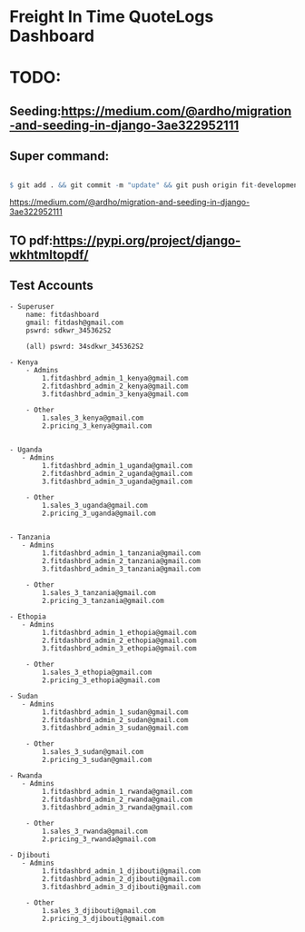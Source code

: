 
# Freight In Time QuoteLogs Dashboard

# TODO:



## Seeding:https://medium.com/@ardho/migration-and-seeding-in-django-3ae322952111

## Super command:  

```r

$ git add . && git commit -m "update" && git push origin fit-development  && git switch main && git merge fit-development && git push origin main && git switch fit-development
```

https://medium.com/@ardho/migration-and-seeding-in-django-3ae322952111
## TO pdf:https://pypi.org/project/django-wkhtmltopdf/

## Test Accounts
    - Superuser
        name: fitdashboard
        gmail: fitdash@gmail.com
        pswrd: sdkwr_345362S2
        
        (all) pswrd: 34sdkwr_345362S2
    
    - Kenya
        - Admins
            1.fitdashbrd_admin_1_kenya@gmail.com
            2.fitdashbrd_admin_2_kenya@gmail.com
            3.fitdashbrd_admin_3_kenya@gmail.com
        
        - Other
            1.sales_3_kenya@gmail.com
            2.pricing_3_kenya@gmail.com
 
    
    - Uganda
       - Admins
            1.fitdashbrd_admin_1_uganda@gmail.com
            2.fitdashbrd_admin_2_uganda@gmail.com
            3.fitdashbrd_admin_3_uganda@gmail.com
        
        - Other
            1.sales_3_uganda@gmail.com
            2.pricing_3_uganda@gmail.com
 

    - Tanzania
       - Admins
            1.fitdashbrd_admin_1_tanzania@gmail.com
            2.fitdashbrd_admin_2_tanzania@gmail.com
            3.fitdashbrd_admin_3_tanzania@gmail.com
        
        - Other
            1.sales_3_tanzania@gmail.com
            2.pricing_3_tanzania@gmail.com

    - Ethopia
       - Admins
            1.fitdashbrd_admin_1_ethopia@gmail.com
            2.fitdashbrd_admin_2_ethopia@gmail.com
            3.fitdashbrd_admin_3_ethopia@gmail.com
        
        - Other
            1.sales_3_ethopia@gmail.com
            2.pricing_3_ethopia@gmail.com
    
    - Sudan
       - Admins
            1.fitdashbrd_admin_1_sudan@gmail.com
            2.fitdashbrd_admin_2_sudan@gmail.com
            3.fitdashbrd_admin_3_sudan@gmail.com
        
        - Other
            1.sales_3_sudan@gmail.com
            2.pricing_3_sudan@gmail.com

    - Rwanda
       - Admins
            1.fitdashbrd_admin_1_rwanda@gmail.com
            2.fitdashbrd_admin_2_rwanda@gmail.com
            3.fitdashbrd_admin_3_rwanda@gmail.com
        
        - Other
            1.sales_3_rwanda@gmail.com
            2.pricing_3_rwanda@gmail.com

    - Djibouti
       - Admins
            1.fitdashbrd_admin_1_djibouti@gmail.com
            2.fitdashbrd_admin_2_djibouti@gmail.com
            3.fitdashbrd_admin_3_djibouti@gmail.com
        
        - Other
            1.sales_3_djibouti@gmail.com
            2.pricing_3_djibouti@gmail.com